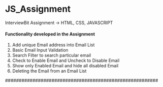 # JS_Assignment
InterviewBit Assignment -> HTML, CSS, JAVASCRIPT


#### Functionality developed in the Assignment ######

 1. Add unique Email address into Email List
 2. Basic Email Input Validation
 3. Search Filter to search particular email
 4. Check to Enable Email and Uncheck to Disable Email
 5. Show only Enabled Email and hide all disabled Email
 6. Deleting the Email from an Email List
 
######################################################## 
